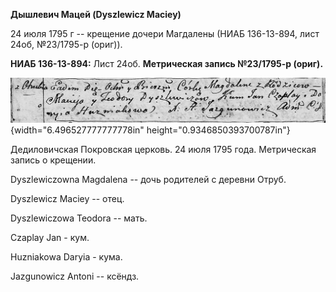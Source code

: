 **Дышлевич Мацей (Dyszlewicz Maciey)**

24 июля 1795 г -- крещение дочери Магдалены (НИАБ 136-13-894, лист 24об,
№23/1795-р (ориг)).

**НИАБ 136-13-894:** Лист 24об. **Метрическая запись №23/1795-р
(ориг).**

![](./media/18a0a8e082036b0a370a2f488c400511070fb3fc.png){width="6.496527777777778in"
height="0.9346850393700787in"}

Дедиловичская Покровская церковь. 24 июля 1795 года. Метрическая запись
о крещении.

Dyszlewiczowna Magdalena -- дочь родителей с деревни Отруб.

Dyszlewicz Maciey -- отец.

Dyszlewiczowa Teodora -- мать.

Czaplay Jan - кум.

Huzniakowa Daryia - кума.

Jazgunowicz Antoni -- ксёндз.
